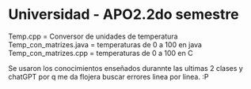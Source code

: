 # Universidad - APO2.2do semestre

Temp.cpp = Conversor de unidades de temperatura
Temp_con_matrizes.java = temperaturas de 0 a 100 en java
Temp_con_matrizes.cpp = temperaturas de 0 a 100 en C

Se usaron los conocimientos enseñados durannte las ultimas 2 clases y chatGPT por q me da flojera buscar errores linea por linea. :P
